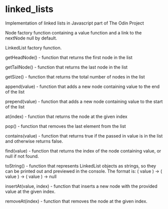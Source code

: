 # linked_lists

Implementation of linked lists in Javascript part of The Odin Project

Node factory function containing a value function and a link to the nextNode null by default.

LinkedList factory function.


getHeadNode() - function that returns the first node in the list

getTailNode() - function that returns the last node in the list

getSize() - function that returns the total number of nodes in the list

append(value)  - function that adds a new node containing value to the end of the list

prepend(value) - function that adds a new node containing value to the start of the list

at(index) - function that returns the node at the given index

pop() - function that removes the last element from the list

contains(value) - function that returns true if the passed in value is in the list and otherwise returns false.

find(value) - function that returns the index of the node containing value, or null if not found.

toString() - function that represents LinkedList objects as strings, so they can be printed out and previewed in the console. The format is: ( value ) -> ( value ) -> ( value ) -> null

insertAt(value, index) - function that inserts a new node with the provided value at the given index.

removeAt(index) - function that removes the node at the given index.
